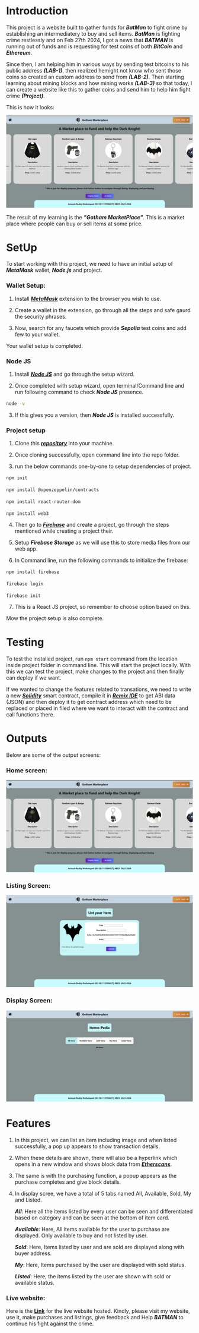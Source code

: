 # Introduction

This project is a website built to gather funds for ***BatMan*** to fight crime by establishing an intermediatery to buy and sell items. ***BatMan*** is fighting crime restlessly and on Feb 27th 2024, I got a news that ***BATMAN*** is running out of funds and is requesting for test coins of both ***BitCoin*** and ***Ethereum***. 

Since then, I am helping him in various ways by sending test bitcoins to his public address ***(LAB-1)***, then realized hemight not know who sent those coins so created an custom address to send from ***(LAB-2)***. Then starting learning about mining blocks and how mining works ***(LAB-3)*** so that today, I can create a website like this to gather coins and send him to help him fight crime ***(Project)***.

This is how it looks:

![Homescreen](src/img/Homescreen.png)

The result of my learning is the ***"Gotham MarketPlace"***. This is a market place where people can buy or sell items at some price.


# SetUp

To start working with this project, we need to have an initial setup of ***MetaMask*** wallet, ***Node.js*** and project.

### Wallet Setup:

1) Install [***MetaMask***](https://metamask.io/) extension to the browser you wish to use.

2) Create a wallet in the extension, go through all the steps and safe gaurd the security phrases.

3) Now, search for any faucets which provide ***Sepolia*** test coins and add few to your wallet.

Your wallet setup is completed.

### Node JS

1) Install [***Node JS***](https://nodejs.org/en) and go through the setup wizard.

2) Once completed with setup wizard, open terminal/Command line and run following command to check ***Node JS*** presence.


``` sh
node -v
```


3) If this gives you a version, then ***Node JS*** is installed successfully.

### Project setup

1) Clone this [***repository***](https://github.com/avinash-542/GothamMarketplace) into your machine.

2) Once cloning successfully, open command line into the repo folder.

3) run the below commands one-by-one to setup dependencies of project.

```code
npm init

npm install @openzeppelin/contracts

npm install react-router-dom

npm install web3
```

4) Then go to [***Firebase***](https://console.firebase.google.com/) and create a project, go through the steps mentioned while creating a project their.

5) Setup ***Firebase Storage*** as we will use this to store media files from our web app.

6) In Command line, run the following commands to initialize the firebase:

```code
npm install firebase

firebase login

firebase init
```

7) This is a React JS project, so remember to choose option based on this.

Mow the project setup is also complete.

# Testing

To test the installed project, run ```npm start``` command from the location inside project folder in command line. This will start the project locally. With this we can test the project, make changes to the project and then finally can deploy if we want.

If we wanted to change the features related to transations, we need to write a new [***Solidity***](https://soliditylang.org/) smart contract, compile it in [***Remix IDE***](https://remix.ethereum.org/) to get ABI data (JSON) and then deploy it to get contract address which need to be replaced or placed in filed where we want to interact with the contract and call functions there.

# Outputs

Below are some of the output screens:

### Home screen:
![Home screen](src/img/Homescreen.png)

### Listing Screen:
![Listing Screen](src/img/listing.png)

### Display Screen:
![Display Screen](src/img/display.png)

# Features

1) In this project, we can list an item including image and when listed successfully, a pop up appears to show transaction details.

2) When these details are shown, there will also be a hyperlink which opens in a new window and shows block data from [***Etherscans***](https://sepolia.etherscan.io).

3) The same is with the purchasing function, a popup appears as the purchase completes and give block details.

4) In display scree, we have a total of 5 tabs named All, Available, Sold, My and Listed.

    ***All***: Here all the items listed by every user can be seen and differentiated based on category and can be seen at the bottom of item card.

    ***Available***: Here, All items available for the user to purchase are displayed. Only available to buy and not listed by user.

    ***Sold***: Here, Items listed by user and are sold are displayed along with buyer address.

    ***My***: Here, Items purchased by the user are displayed with sold status.

    ***Listed***: Here, the items listed by the user are shown with sold or available status.

### Live website:

Here is the [****Link****](https://main--gotham-marketplace-avinash.netlify.app/) for the live website hosted. Kindly, please visit my website, use it, make purchases and listings, give feedback and Help ***BATMAN*** to continue his fight against the crime.
